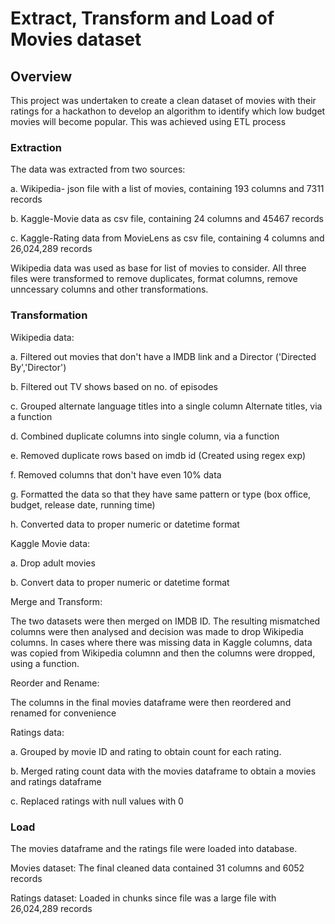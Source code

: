 # Extract, Transform and Load of Movies dataset

## Overview
This project was undertaken to create a clean dataset of movies with their ratings for a hackathon to develop an algorithm to identify which low budget movies will become popular. This was achieved using ETL process

### Extraction
The data was extracted from two sources:

a. Wikipedia- json file with a list of movies, containing 193 columns and 7311 records

b. Kaggle-Movie data as csv file, containing 24 columns and 45467 records

c. Kaggle-Rating data from MovieLens as csv file, containing 4 columns and 26,024,289 records 

Wikipedia data was used as base for list of movies to consider. All three files were transformed to remove duplicates, format columns, remove unncessary columns and other transformations.

### Transformation
Wikipedia data:

a. Filtered out movies that don't have a IMDB link and a Director ('Directed By','Director')

b. Filtered out TV shows based on no. of episodes 

c. Grouped alternate language titles into a single column Alternate titles, via a function

d. Combined duplicate columns into single column, via a function

e. Removed duplicate rows based on imdb id (Created using regex exp)

f. Removed columns that don't have even 10% data

g. Formatted the data so that they have same pattern or type (box office, budget, release date, running time) 

h. Converted data to proper numeric or datetime format

Kaggle Movie data:

a. Drop adult movies

b. Convert data to proper numeric or datetime format

Merge and Transform:

The two datasets were then merged on IMDB ID. The resulting mismatched columns were then analysed and decision was made to drop Wikipedia columns. In cases where there was missing data in Kaggle columns, data was copied from Wikipedia columnn and then the columns were dropped, using a function.

Reorder and Rename:

The columns in the final movies dataframe were then reordered and renamed for convenience

Ratings data:

a. Grouped by movie ID and rating to obtain count for each rating.

b. Merged rating count data with the movies dataframe to obtain a movies and ratings dataframe 

c. Replaced ratings with null values with 0

### Load
The movies dataframe and the ratings file were loaded into database.

Movies dataset: The final cleaned data contained 31 columns and 6052 records

Ratings dataset: Loaded in chunks since file was a large file with 26,024,289 records

